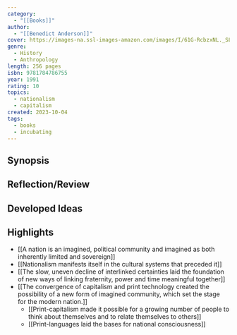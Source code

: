 ```yaml
---
category:
  - "[[Books]]"
author:
  - "[[Benedict Anderson]]"
cover: https://images-na.ssl-images-amazon.com/images/I/61G-RcbzxNL._SL200_.jpg
genre:
  - History
  - Anthropology
length: 256 pages
isbn: 9781784786755
year: 1991
rating: 10
topics:
  - nationalism
  - capitalism
created: 2023-10-04
tags:
  - books
  - incubating
---
```

## Synopsis


## Reflection/Review


## Developed Ideas



## Highlights

- [[A nation is an imagined, political community and imagined as both inherently limited and sovereign]]
- [[Nationalism manifests itself in the cultural systems that preceded it]]
- [[The slow, uneven decline of interlinked certainties laid the foundation of new ways of linking fraternity, power and time meaningful together]]
- [[The convergence of capitalism and print technology created the possibility of a new form of imagined community, which set the stage for the modern nation.]]
	- [[Print-capitalism made it possible for a growing number of people to think about themselves and to relate themselves to others]]
	- [[Print-languages laid the bases for national consciousness]]

